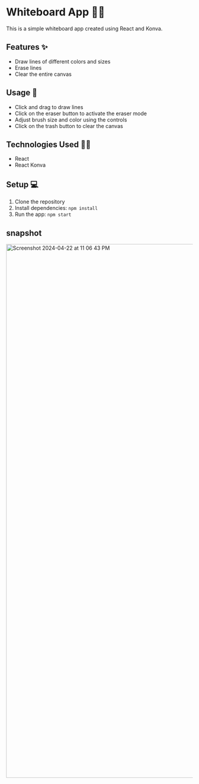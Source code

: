 # Whiteboard App ✍🏻

This is a simple whiteboard app created using React and Konva.

## Features ✨

- Draw lines of different colors and sizes
- Erase lines
- Clear the entire canvas

## Usage 🎯

- Click and drag to draw lines
- Click on the eraser button to activate the eraser mode
- Adjust brush size and color using the controls
- Click on the trash button to clear the canvas

## Technologies Used 💪🏻

- React
- React Konva

## Setup 💻

1. Clone the repository
2. Install dependencies: `npm install`
3. Run the app: `npm start`

## snapshot
<img width="1440" alt="Screenshot 2024-04-22 at 11 06 43 PM" src="https://github.com/khushi2706/Whiteboard-Using-React-js/assets/67452985/6412594d-d936-409b-a938-c1d7476e8d6d">


